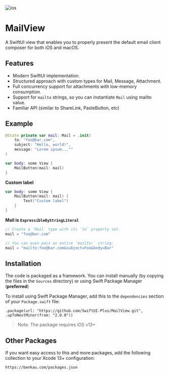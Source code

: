 ![ios](https://img.shields.io/badge/iOS-13-green)

# MailView

A SwiftUI view that enables you to properly present the default email client composer for both iOS and macOS.

## Features

- Modern SwiftUI implementation.
- Structured approach with custom types for Mail, Message, Attachment.
- Full concurrency support for attachments with low-memory consumption.
- Support for `mailto` strings, so you can instantiate `Mail` using mailto value.
- Familiar API (similar to ShareLink, PasteButton, etc)

## Example

```swift
@State private var mail: Mail = .init(
    to: "foo@bar.com",
    subject: "Hello, world!",
    message: "Lorem ipsum...""
)

var body: some View {
    MailButton(mail: mail)
}
```

__Custom label__ 

```swift
var body: some View {
    MailButton(mail: mail) {
        Text("Custom label")
    }
}
```

__Mail is `ExpressibleByStringLiteral`__

```swift
// Create a `Mail` type with its `to` property set.
mail = "foo@bar.com"

// You can even pass an entire `mailto:` string:
mail = "mailto:foo@bar.com&subject=Foo&body=Bar"
```

## Installation

The code is packaged as a framework. You can install manually (by copying the files in the `Sources` directory) or using Swift Package Manager (**preferred**)

To install using Swift Package Manager, add this to the `dependencies` section of your `Package.swift` file:

`.package(url: "https://github.com/SwiftUI-Plus/MailView.git", .upToNextMinor(from: "2.0.0"))`

> Note: The package requires iOS v13+

## Other Packages

If you want easy access to this and more packages, add the following collection to your Xcode 13+ configuration:

`https://benkau.com/packages.json`

